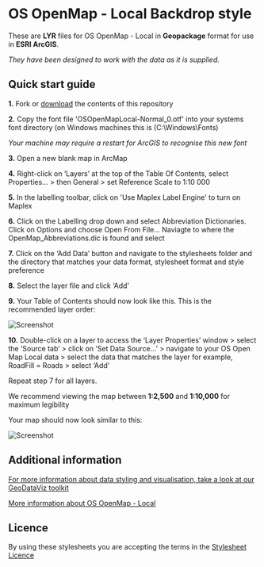 # OS OpenMap - Local Backdrop style

These are **LYR** files for OS OpenMap - Local in **Geopackage** format for use in **ESRI ArcGIS**.

*They have been designed to work with the data as it is supplied.*

## Quick start guide

**1.**  Fork or [download](https://github.com/OrdnanceSurvey/OS-OpenMap-Local-stylesheets/archive/master.zip) the contents of this repository

**2.**  Copy the font file 'OSOpenMapLocal-Normal_0.otf' into your systems font directory (on Windows machines this is (C:\Windows\Fonts)

*Your machine may require a restart for ArcGIS to recognise this new font*

**3.**  Open a new blank map in ArcMap

**4.** Right-click on ‘Layers’ at the top of the Table Of Contents, select Properties… > then General > set Reference Scale to 1:10 000

**5.**  In the labelling toolbar, click on 'Use Maplex Label Engine' to turn on Maplex

**6.**  Click on the Labelling drop down and select Abbreviation Dictionaries. Click on Options and choose Open From File... Naviagte to where the OpenMap_Abbreviations.dic is found and select

**7.**  Click on the ‘Add Data’ button and navigate to the stylesheets folder and the directory that matches your data format, stylesheet format and style preference

**8.**  Select the layer file and click ‘Add’

**9.**  Your Table of Contents should now look like this. This is the recommended layer order: 

  ![Screenshot](https://raw.githubusercontent.com/OrdnanceSurvey/OS-OpenMap-Local-stylesheets/master/Geopackage%20stylesheets/ESRI%20Stylesheets%20(LYR)/Backdrop%20style/images/OML_BD_layer_order.png "Recommended layer order for OS Open Map Local")

**10.**  Double-click on a layer to access the ‘Layer Properties’ window > select the ‘Source tab’ > click on ‘Set Data Source…’ > navigate to your OS Open Map Local data > select the data that matches the layer for example, RoadFill = Roads > select ‘Add’

Repeat step 7 for all layers.

We recommend viewing the map between **1:2,500** and **1:10,000** for maximum legibility

Your map should now look similar to this: 

  ![Screenshot](https://raw.githubusercontent.com/OrdnanceSurvey/OS-OpenMap-Local-stylesheets/master/ESRI%20Shapefile%20stylesheets/ESRI%20stylesheets%20%28LYR%29/Backdrop%20style/images/OML_BD_screenshot.png "Screenshot of OS OpenMap - Local")

## Additional information

[For more information about data styling and visualisation, take a look at our GeoDataViz toolkit](https://github.com/OrdnanceSurvey/GeoDataViz-Toolkit)

[More information about OS OpenMap - Local](http://www.ordnancesurvey.co.uk/business-and-government/products/os-open-map-local.html)

## Licence

By using these stylesheets you are accepting the terms in the [Stylesheet Licence](http://www.ordnancesurvey.co.uk/docs/licences/stylesheet-licence-v2.pdf)
